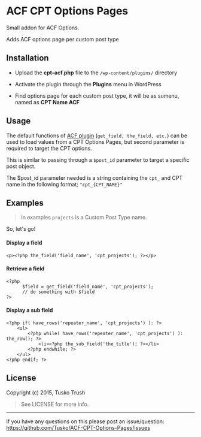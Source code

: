 # ACF CPT Options Pages
Small addon for ACF Options.

Adds ACF options page per custom post type

## Installation
+ Upload the **cpt-acf.php** file to the `/wp-content/plugins/` directory

+ Activate the plugin through the **Plugins** menu in WordPress

+ Find options page for each custom post type, it will be as sumenu, named as **CPT Name ACF**

## Usage

The default functions of [ACF plugin](http://www.advancedcustomfields.com/ "Advanced Custom Fields") (`get_field, the_field, etc.`) can be used to load values from a CPT Options Pages, but second parameter is required to target the CPT options.

This is similar to passing through a `$post_id` parameter to target a specific post object.

The $post_id parameter needed is a string containing the `cpt_` and CPT name in the following format; `"cpt_{CPT_NAME}"`

## Examples
>In examples `projects` is a Custom Post Type name.

So, let's go!

#### Display a field

    <p><?php the_field('field_name', 'cpt_projects'); ?></p>

#### Retrieve a field

    <?php
          $field = get_field('field_name', 'cpt_projects');
          // do something with $field
    ?>

#### Display a sub field

    <?php if( have_rows('repeater_name', 'cpt_projects') ): ?>
	    <ul>
	        <?php while( have_rows('repeater_name', 'cpt_projects') ): the_row(); ?>
		        <li><?php the_sub_field('the_title'); ?></li>
	        <?php endwhile; ?>
	    </ul>
    <?php endif; ?>

## License

Copyright (c) 2015, Tusko Trush

> See LICENSE for more info.

---------------
If you have any questions on this please post an issue/question: https://github.com/Tusko/ACF-CPT-Options-Pages/issues